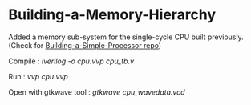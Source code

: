 # Building-a-Memory-Hierarchy

Added a memory sub-system for the single-cycle CPU built previously. (Check for [Building-a-Simple-Processor repo](https://github.com/isu92neth/Building-a-Simple-Processor))

Compile :   *iverilog -o cpu.vvp cpu_tb.v*

Run :   *vvp cpu.vvp*

Open with gtkwave tool :  *gtkwave cpu_wavedata.vcd*
